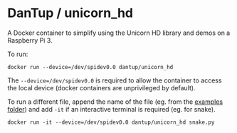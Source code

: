 # DanTup / unicorn_hd

A Docker container to simplify using the Unicorn HD library and demos on a Raspberry Pi 3.

To run:

```
docker run --device=/dev/spidev0.0 dantup/unicorn_hd
```

The `--device=/dev/spidev0.0` is required to allow the container to access the local device (docker containers are unprivileged by default).

To run a different file, append the name of the file (eg. from the [examples folder](https://github.com/pimoroni/unicorn-hat-hd/tree/master/examples)) and add `-it` if an interactive terminal is required (eg. for snake).

```
docker run -it --device=/dev/spidev0.0 dantup/unicorn_hd snake.py
```



